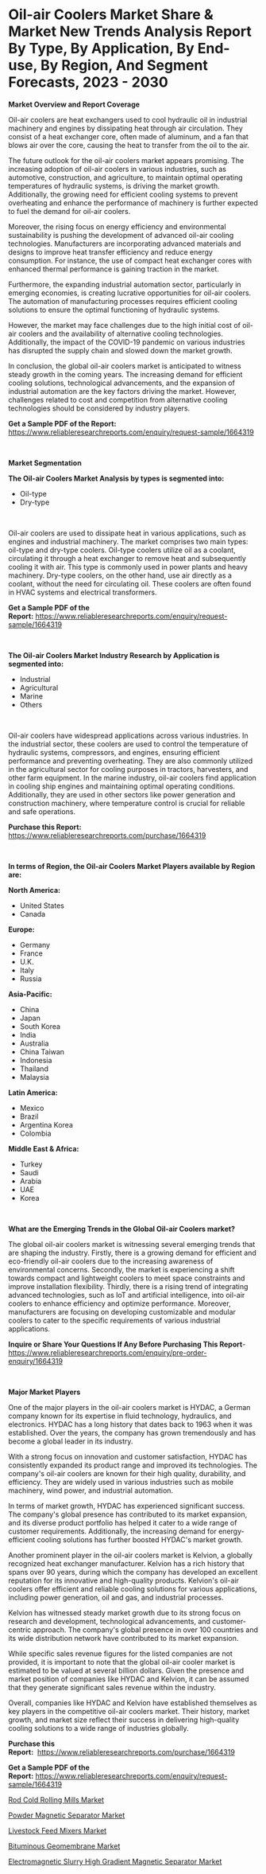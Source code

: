 <p><h1>Oil-air Coolers Market Share & Market New Trends Analysis Report By Type, By Application, By End-use, By Region, And Segment Forecasts, 2023 - 2030</h1></p><p><strong>Market Overview and Report Coverage</strong></p>
<p><p>Oil-air coolers are heat exchangers used to cool hydraulic oil in industrial machinery and engines by dissipating heat through air circulation. They consist of a heat exchanger core, often made of aluminum, and a fan that blows air over the core, causing the heat to transfer from the oil to the air.</p><p>The future outlook for the oil-air coolers market appears promising. The increasing adoption of oil-air coolers in various industries, such as automotive, construction, and agriculture, to maintain optimal operating temperatures of hydraulic systems, is driving the market growth. Additionally, the growing need for efficient cooling systems to prevent overheating and enhance the performance of machinery is further expected to fuel the demand for oil-air coolers.</p><p>Moreover, the rising focus on energy efficiency and environmental sustainability is pushing the development of advanced oil-air cooling technologies. Manufacturers are incorporating advanced materials and designs to improve heat transfer efficiency and reduce energy consumption. For instance, the use of compact heat exchanger cores with enhanced thermal performance is gaining traction in the market.</p><p>Furthermore, the expanding industrial automation sector, particularly in emerging economies, is creating lucrative opportunities for oil-air coolers. The automation of manufacturing processes requires efficient cooling solutions to ensure the optimal functioning of hydraulic systems.</p><p>However, the market may face challenges due to the high initial cost of oil-air coolers and the availability of alternative cooling technologies. Additionally, the impact of the COVID-19 pandemic on various industries has disrupted the supply chain and slowed down the market growth.</p><p>In conclusion, the global oil-air coolers market is anticipated to witness steady growth in the coming years. The increasing demand for efficient cooling solutions, technological advancements, and the expansion of industrial automation are the key factors driving the market. However, challenges related to cost and competition from alternative cooling technologies should be considered by industry players.</p></p>
<p><strong>Get a Sample PDF of the Report:</strong> <a href="https://www.reliableresearchreports.com/enquiry/request-sample/1664319">https://www.reliableresearchreports.com/enquiry/request-sample/1664319</a></p>
<p>&nbsp;</p>
<p><strong>Market Segmentation</strong></p>
<p><strong>The Oil-air Coolers Market Analysis by types is segmented into:</strong></p>
<p><ul><li>Oil-type</li><li>Dry-type</li></ul></p>
<p>&nbsp;</p>
<p><p>Oil-air coolers are used to dissipate heat in various applications, such as engines and industrial machinery. The market comprises two main types: oil-type and dry-type coolers. Oil-type coolers utilize oil as a coolant, circulating it through a heat exchanger to remove heat and subsequently cooling it with air. This type is commonly used in power plants and heavy machinery. Dry-type coolers, on the other hand, use air directly as a coolant, without the need for circulating oil. These coolers are often found in HVAC systems and electrical transformers.</p></p>
<p><strong>Get a Sample PDF of the Report:</strong>&nbsp;<a href="https://www.reliableresearchreports.com/enquiry/request-sample/1664319">https://www.reliableresearchreports.com/enquiry/request-sample/1664319</a></p>
<p>&nbsp;</p>
<p><strong>The Oil-air Coolers Market Industry Research by Application is segmented into:</strong></p>
<p><ul><li>Industrial</li><li>Agricultural</li><li>Marine</li><li>Others</li></ul></p>
<p>&nbsp;</p>
<p><p>Oil-air coolers have widespread applications across various industries. In the industrial sector, these coolers are used to control the temperature of hydraulic systems, compressors, and engines, ensuring efficient performance and preventing overheating. They are also commonly utilized in the agricultural sector for cooling purposes in tractors, harvesters, and other farm equipment. In the marine industry, oil-air coolers find application in cooling ship engines and maintaining optimal operating conditions. Additionally, they are used in other sectors like power generation and construction machinery, where temperature control is crucial for reliable and safe operations.</p></p>
<p><strong>Purchase this Report:</strong>&nbsp; <a href="https://www.reliableresearchreports.com/purchase/1664319">https://www.reliableresearchreports.com/purchase/1664319</a></p>
<p>&nbsp;</p>
<p><strong>In terms of Region, the Oil-air Coolers Market Players available by Region are:</strong></p>
<p>
    <p> <strong> North America: </strong>
        <ul>
            <li>United States</li>
            <li>Canada</li>
        </ul>
        </p> 
    <p> <strong> Europe: </strong>
        <ul>
            <li>Germany</li>
            <li>France</li>
            <li>U.K.</li>
            <li>Italy</li>
            <li>Russia</li>
        </ul>
        </p> 
    <p> <strong> Asia-Pacific: </strong>
        <ul>
            <li>China</li>
            <li>Japan</li>
            <li>South Korea</li>
            <li>India</li>
            <li>Australia</li>
            <li>China Taiwan</li>
            <li>Indonesia</li>
            <li>Thailand</li>
            <li>Malaysia</li>
        </ul>
        </p> 
    <p> <strong> Latin America: </strong>
        <ul>
            <li>Mexico</li>
            <li>Brazil</li>
            <li>Argentina Korea</li>
            <li>Colombia</li>
        </ul>
        </p> 
    <p> <strong> Middle East & Africa: </strong>
        <ul>
            <li>Turkey</li>
            <li>Saudi</li>
            <li>Arabia</li>
            <li>UAE</li>
            <li>Korea</li>
        </ul>
    </p>
    </p>
<p>&nbsp;</p>
<p><strong>What are the Emerging Trends in the Global Oil-air Coolers market?</strong></p>
<p><p>The global oil-air coolers market is witnessing several emerging trends that are shaping the industry. Firstly, there is a growing demand for efficient and eco-friendly oil-air coolers due to the increasing awareness of environmental concerns. Secondly, the market is experiencing a shift towards compact and lightweight coolers to meet space constraints and improve installation flexibility. Thirdly, there is a rising trend of integrating advanced technologies, such as IoT and artificial intelligence, into oil-air coolers to enhance efficiency and optimize performance. Moreover, manufacturers are focusing on developing customizable and modular coolers to cater to the specific requirements of various industrial applications.</p></p>
<p><strong>Inquire or Share Your Questions If Any Before Purchasing This Report</strong>- <a href="https://www.reliableresearchreports.com/enquiry/pre-order-enquiry/1664319">https://www.reliableresearchreports.com/enquiry/pre-order-enquiry/1664319</a></p>
<p>&nbsp;</p>
<p><strong>Major Market Players</strong></p>
<p><p>One of the major players in the oil-air coolers market is HYDAC, a German company known for its expertise in fluid technology, hydraulics, and electronics. HYDAC has a long history that dates back to 1963 when it was established. Over the years, the company has grown tremendously and has become a global leader in its industry.</p><p>With a strong focus on innovation and customer satisfaction, HYDAC has consistently expanded its product range and improved its technologies. The company's oil-air coolers are known for their high quality, durability, and efficiency. They are widely used in various industries such as mobile machinery, wind power, and industrial automation.</p><p>In terms of market growth, HYDAC has experienced significant success. The company's global presence has contributed to its market expansion, and its diverse product portfolio has helped it cater to a wide range of customer requirements. Additionally, the increasing demand for energy-efficient cooling solutions has further boosted HYDAC's market growth.</p><p>Another prominent player in the oil-air coolers market is Kelvion, a globally recognized heat exchanger manufacturer. Kelvion has a rich history that spans over 90 years, during which the company has developed an excellent reputation for its innovative and high-quality products. Kelvion's oil-air coolers offer efficient and reliable cooling solutions for various applications, including power generation, oil and gas, and industrial processes.</p><p>Kelvion has witnessed steady market growth due to its strong focus on research and development, technological advancements, and customer-centric approach. The company's global presence in over 100 countries and its wide distribution network have contributed to its market expansion.</p><p>While specific sales revenue figures for the listed companies are not provided, it is important to note that the global oil-air cooler market is estimated to be valued at several billion dollars. Given the presence and market position of companies like HYDAC and Kelvion, it can be assumed that they generate significant sales revenue within the industry.</p><p>Overall, companies like HYDAC and Kelvion have established themselves as key players in the competitive oil-air coolers market. Their history, market growth, and market size reflect their success in delivering high-quality cooling solutions to a wide range of industries globally.</p></p>
<p><strong>Purchase this Report:</strong>&nbsp;&nbsp;<a href="https://www.reliableresearchreports.com/purchase/1664319">https://www.reliableresearchreports.com/purchase/1664319</a></p>
<p></p>
<p><strong>Get a Sample PDF of the Report:</strong>&nbsp;<a href="https://www.reliableresearchreports.com/enquiry/request-sample/1664319">https://www.reliableresearchreports.com/enquiry/request-sample/1664319</a></p>
<p><p><a href="https://github.com/WillieWoodard/Market-Research-Report-List-1/blob/main/rod-cold-rolling-mills-market.md">Rod Cold Rolling Mills Market</a></p><p><a href="https://www.linkedin.com/pulse/powder-magnetic-separator-market-challenges-opportunities/">Powder Magnetic Separator Market</a></p><p><a href="https://medium.com/@orinsmitham1985/livestock-feed-mixers-market-size-growth-forecast-2023-2030-d1b077ba3710">Livestock Feed Mixers Market</a></p><p><a href="https://medium.com/@nettieboyle84/bituminous-geomembrane-market-size-growth-forecast-2023-2030-8eebf3513d42">Bituminous Geomembrane Market</a></p><p><a href="https://www.linkedin.com/pulse/electromagnetic-slurry-high-gradient-magnetic-separator/">Electromagnetic Slurry High Gradient Magnetic Separator Market</a></p></p>